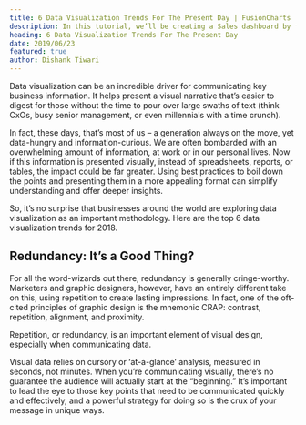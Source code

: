 ```yaml
---
title: 6 Data Visualization Trends For The Present Day | FusionCharts
description: In this tutorial, we’ll be creating a Sales dashboard by fetching data using Google Sheets API.
heading: 6 Data Visualization Trends For The Present Day
date: 2019/06/23
featured: true
author: Dishank Tiwari
---
```


Data visualization can be an incredible driver for communicating key business information. It helps present a visual narrative that’s easier to digest for those without the time to pour over large swaths of text (think CxOs, busy senior management, or even millennials with a time crunch).

In fact, these days, that’s most of us – a generation always on the move, yet data-hungry and information-curious. We are often bombarded with an overwhelming amount of information, at work or in our personal lives. Now if this information is presented visually, instead of spreadsheets, reports, or tables, the impact could be far greater. Using best practices to boil down the points and presenting them in a more appealing format can simplify understanding and offer deeper insights.

So, it’s no surprise that businesses around the world are exploring data visualization as an important methodology. Here are the top 6 data visualization trends for 2018.

## Redundancy: It’s a Good Thing?

For all the word-wizards out there, redundancy is generally cringe-worthy. Marketers and graphic designers, however, have an entirely different take on this, using repetition to create lasting impressions. In fact, one of the oft-cited principles of graphic design is the mnemonic CRAP: contrast, repetition, alignment, and proximity.

Repetition, or redundancy, is an important element of visual design, especially when communicating data.

Visual data relies on cursory or ‘at-a-glance’ analysis, measured in seconds, not minutes. When you’re communicating visually, there’s no guarantee the audience will actually start at the “beginning.” It’s important to lead the eye to those key points that need to be communicated quickly and effectively, and a powerful strategy for doing so is the crux of your message in unique ways.
